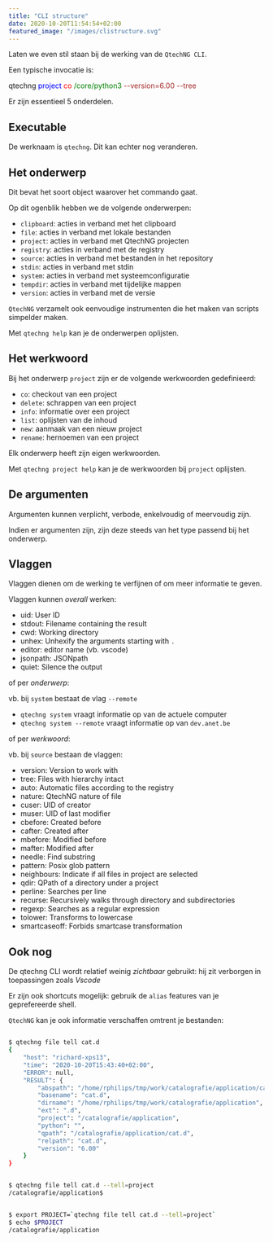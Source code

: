 ```yaml
---
title: "CLI structure"
date: 2020-10-20T11:54:54+02:00
featured_image: "/images/clistructure.svg"
---
```


Laten we even stil staan bij de werking van de `QtechNG CLI`.

Een typische invocatie is:

<div>qtechng <span style="color:blue;">project</span> <span style="color:red;">co</span> <span style="color:green;">/core/python3</span> <span style="color:brown;">--version=6.00 --tree</span></div>




Er zijn essentieel 5 onderdelen.


## Executable

De werknaam is `qtechng`. Dit kan echter nog veranderen.

## Het onderwerp

Dit bevat het soort object waarover het commando gaat.

Op dit ogenblik hebben we de volgende onderwerpen:

- `clipboard`: acties in verband met het clipboard
- `file`: acties in verband met lokale bestanden
- `project`: acties in verband met QtechNG projecten
- `registry`: acties in verband met de registry
- `source`: acties in verband met bestanden in het repository
- `stdin`: acties in verband met stdin
- `system`: acties in verband met systeemconfiguratie
- `tempdir`: acties in verband met tijdelijke mappen
- `version`: acties in verband met de versie

`QtechNG` verzamelt ook eenvoudige instrumenten die het maken van scripts simpelder maken.

Met `qtechng help` kan je de onderwerpen oplijsten.


## Het werkwoord

Bij het onderwerp `project` zijn er de volgende werkwoorden gedefinieerd:

- `co`: checkout van een project
- `delete`: schrappen van een project
- `info`: informatie over een project
- `list`: oplijsten van de inhoud
- `new`: aanmaak van een nieuw project
- `rename`: hernoemen van een project

Elk onderwerp heeft zijn eigen werkwoorden.

Met `qtechng project help` kan je de werkwoorden bij `project` oplijsten.

## De argumenten

Argumenten kunnen verplicht, verbode, enkelvoudig of meervoudig zijn.

Indien er argumenten zijn, zijn deze steeds van het type passend bij het onderwerp.


## Vlaggen

Vlaggen dienen om de werking te verfijnen of om meer informatie te geven.

Vlaggen kunnen *overall* werken:

- uid: User ID
- stdout: Filename containing the result
- cwd: Working directory
- unhex: Unhexify the arguments starting with `.`
- editor: editor name (vb. vscode)
- jsonpath: JSONpath
- quiet: Silence the output

of per *onderwerp*:

vb. bij `system` bestaat de vlag `--remote`

- `qtechng system` vraagt informatie op van de actuele computer
- `qtechng system --remote` vraagt informatie op van `dev.anet.be`


of per *werkwoord*:

vb. bij `source` bestaan de vlaggen:

- version: Version to work with
- tree: Files with hierarchy intact
- auto: Automatic files according to the registry
- nature: QtechNG nature of file
- cuser: UID of creator
- muser: UID of last modifier
- cbefore: Created before
- cafter: Created after
- mbefore: Modified before
- mafter: Modified after
- needle: Find substring
- pattern: Posix glob pattern
- neighbours: Indicate if all files in project are selected
- qdir: QPath of a directory under a project
- perline: Searches per line
- recurse: Recursively walks through directory and subdirectories
- regexp: Searches as a regular expression
- tolower: Transforms to lowercase
- smartcaseoff: Forbids smartcase transformation


## Ook nog

De qtechng CLI wordt relatief weinig *zichtbaar* gebruikt: hij zit verborgen in toepassingen zoals *Vscode*

Er zijn ook shortcuts mogelijk: gebruik de `alias` features van je geprefereerde shell. 

`QtechNG` kan je ook informatie verschaffen omtrent je bestanden:



```bash

$ qtechng file tell cat.d
{
    "host": "richard-xps13",
    "time": "2020-10-20T15:43:40+02:00",
    "ERROR": null,
    "RESULT": {
        "abspath": "/home/rphilips/tmp/work/catalografie/application/cat.d",
        "basename": "cat.d",
        "dirname": "/home/rphilips/tmp/work/catalografie/application",
        "ext": ".d",
        "project": "/catalografie/application",
        "python": "",
        "qpath": "/catalografie/application/cat.d",
        "relpath": "cat.d",
        "version": "6.00"
    }
}
```

```bash

$ qtechng file tell cat.d --tell=project
/catalografie/application$ 

```


```bash

$ export PROJECT=`qtechng file tell cat.d --tell=project`
$ echo $PROJECT
/catalografie/application

```











    



